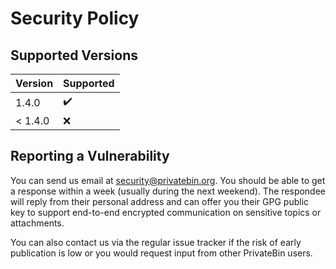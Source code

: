 # Security Policy

## Supported Versions

| Version | Supported          |
| ------- | ------------------ |
| 1.4.0   | :heavy_check_mark: |
| < 1.4.0 | :x:                |

## Reporting a Vulnerability

You can send us email at security@privatebin.org. You should be able to get
a response within a week (usually during the next weekend). The respondee will
reply from their personal address and can offer you their GPG public key to
support end-to-end encrypted communication on sensitive topics or attachments.

You can also contact us via the regular issue tracker if the risk of early
publication is low or you would request input from other PrivateBin users.
